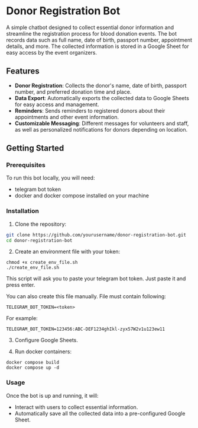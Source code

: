 # Donor Registration Bot

A simple chatbot designed to collect essential donor information and streamline the registration process for blood donation events. The bot records data such as full name, date of birth, passport number, appointment details, and more. The collected information is stored in a Google Sheet for easy access by the event organizers.

## Features

- **Donor Registration**: Collects the donor's name, date of birth, passport number, and preferred donation time and place.
- **Data Export**: Automatically exports the collected data to Google Sheets for easy access and management.
- **Reminders**: Sends reminders to registered donors about their appointments and other event information.
- **Customizable Messaging**: Different messages for volunteers and staff, as well as personalized notifications for donors depending on location.

## Getting Started

### Prerequisites

To run this bot locally, you will need:

- telegram bot token
- docker and docker compose installed on your machine

### Installation

1. Clone the repository:
```bash
git clone https://github.com/yourusername/donor-registration-bot.git
cd donor-registration-bot
```

2. Create an environment file with your token:
```
chmod +x create_env_file.sh
./create_env_file.sh
```
This script will ask you to paste your telegram bot token. Just paste it and press enter.


You can also create this file manually. File must contain following:
```
TELEGRAM_BOT_TOKEN=<token>
```
For example:
```
TELEGRAM_BOT_TOKEN=123456:ABC-DEF1234ghIkl-zyx57W2v1u123ew11
```

3. Configure Google Sheets.

4. Run docker containers:
```
docker compose build
docker compose up -d
```

### Usage

Once the bot is up and running, it will:

- Interact with users to collect essential information.
- Automatically save all the collected data into a pre-configured Google Sheet.
